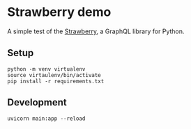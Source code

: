 # Strawberry demo

A simple test of the [Strawberry](https://strawberry.rocks/), a GraphQL library for Python.

## Setup

```
python -m venv virtualenv
source virtaulenv/bin/activate
pip install -r requirements.txt
```

## Development

```
uvicorn main:app --reload
```